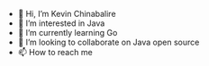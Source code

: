 - 👋 Hi, I’m Kevin Chinabalire
- 👀 I’m interested in Java 
- 🌱 I’m currently learning Go
- 💞️ I’m looking to collaborate on Java open source
- 📫 How to reach me 

<!---
chinabkevin/chinabkevin is a ✨ special ✨ repository because its `README.md` (this file) appears on your GitHub profile.
You can click the Preview link to take a look at your changes.
--->
